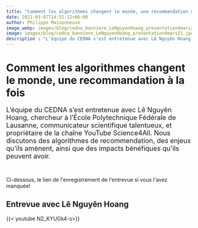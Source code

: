 ```yaml
---
title: "Comment les algorithmes changent le monde, une recommandation à la fois"
date: 2021-03-07T14:51:12+06:00
author: Philippe Maisonneuve
image_webp: images/blog/cedna_banniere_LeNguyenHoang_presentation4mars21.webp
image: images/blog/cedna_banniere_LeNguyenHoang_presentation4mars21.jpeg
description : "L’équipe du CEDNA s’est entretenue avec Lê Nguyên Hoang, chercheur à l’École Polytechnique Fédérale de Lausanne, communicateur scientifique talentueux, et propriétaire de la chaîne YouTube Science4All. Nous discutons des algorithmes de recommendation, des enjeux qu'ils amènent, ainsi que des impacts bénéfiques qu'ils  peuvent avoir."
---
```


# Comment les algorithmes changent le monde, une recommandation à la fois

<font size="4">L’équipe du CEDNA s’est entretenue avec Lê Nguyên Hoang, chercheur à l’École Polytechnique Fédérale de Lausanne, communicateur scientifique talentueux, et propriétaire de la chaîne YouTube Science4All. Nous discutons des algorithmes de recommendation, des enjeux qu'ils amènent, ainsi que des impacts bénéfiques qu'ils  peuvent avoir. </font>

<br >

Ci-dessous, le lien de l'enregistrement de l'entrevue si vous l'avez manquée! 

## **Entrevue avec Lê Nguyên Hoang**

{{< youtube N2_KYUGk4-s>}}
